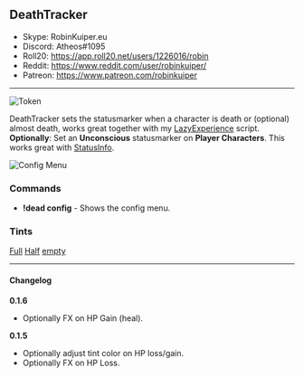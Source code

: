 ## DeathTracker

* Skype: RobinKuiper.eu
* Discord: Atheos#1095
* Roll20: https://app.roll20.net/users/1226016/robin
* Reddit: https://www.reddit.com/user/robinkuiper/
* Patreon: https://www.patreon.com/robinkuiper

---

![Token](https://i.imgur.com/Glb1usj.png "Token")

DeathTracker sets the statusmarker when a character is death or (optional) almost death, works great together with my [LazyExperience](https://github.com/RobinKuiper/Roll20APIScripts/tree/master/LazyExperience) script.
__Optionally__: Set an **Unconscious** statusmarker on **Player Characters**. This works great with [StatusInfo](https://github.com/RobinKuiper/Roll20APIScripts/tree/master/StatusInfo).

![Config Menu](https://i.imgur.com/cZeENYE.png "Config Menu")

### Commands

* **!dead config** - Shows the config menu.

### Tints
[Full](https://i.imgur.com/2gOgofe.png "Full")
[Half](https://i.imgur.com/ODMv1Ev.png "Half")
[empty](https://i.imgur.com/PgBqgLc.png "empty")

---

#### Changelog
**0.1.6**
* Optionally FX on HP Gain (heal).

**0.1.5**
* Optionally adjust tint color on HP loss/gain.
* Optionally FX on HP Loss.